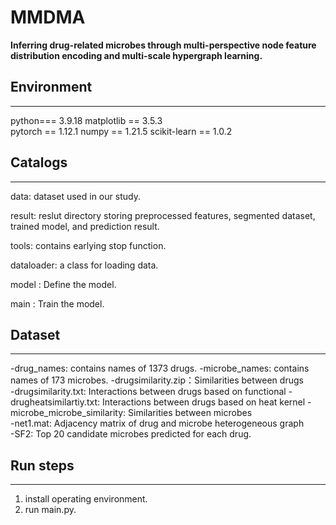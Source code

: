 # MMDMA

**Inferring drug-related microbes through multi-perspective node feature distribution encoding and multi-scale hypergraph learning.**

## Environment

***

python=== 3.9.18
matplotlib == 3.5.3  
pytorch == 1.12.1
numpy == 1.21.5
scikit-learn == 1.0.2

## Catalogs

***

data: dataset used in our study.

result: reslut directory storing preprocessed features, segmented dataset, trained model, and prediction result.

tools: contains earlying stop function.

dataloader: a class for loading data.

model : Define the model.

main : Train the model.

## Dataset

***
-drug_names: contains names of 1373 drugs.
-microbe_names: contains names of 173 microbes.
-drugsimilarity.zip：Similarities between drugs  
-drugsimilarity.txt: Interactions between drugs based on functional
-drugheatsimilartiy.txt: Interactions between drugs based on heat kernel
-microbe_microbe_similarity: Similarities between microbes  
-net1.mat: Adjacency matrix of drug and microbe heterogeneous graph  
-SF2: Top 20 candidate microbes predicted for each drug.

## Run steps

***

1. install operating environment.
2. run main.py.

